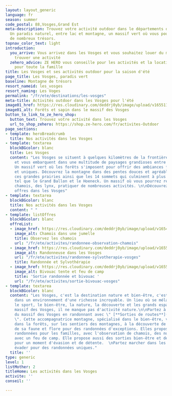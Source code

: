 ```yaml
---
layout: layout_generic
language: fr
season: summer
code_postal: 88,Vosges,Grand Est
meta-description: Trouvez votre activité outdoor dans le départements des Vosges.
  Un paradis naturel, entre lac et montagne, un massif vert où vous pourrez découvrir
  de nombreux trésors.
topnav_color_text: light
introduction:
  you_arrive: Vous arrivez dans les Vosges et vous souhaitez louer du matériel ou
    trouver une activité
  zehero_advice: ZE HERO vous conseille pour les activités et la location des équipements
    pour toute la famille
title: Les Vosges et ses activités outdoor pour la saison d'été
page_title: Les Vosges, paradis vert
baseline: Montagne de trésors
resort_nameid: les_vosges
resort_naming: Les Voges
permalink: "/fr/ete/destinations/les-vosges"
meta-title: Activités outdoor dans les Vosges pour l'été
image01_href: https://res.cloudinary.com/deddrj0yb/image/upload/v1655112748/website/resorts/Les%20Vosges/alexis-antoine-7L5398cO3Zk-unsplash.jpg
image01_alt: Forêts et sapin dans le massif des Vosges
button_to_link_to_ze_hero_shop:
  button_text: Trouvez votre activité dans les Vosges
  url_to_shop_zehero: https://shop.ze-hero.com/fr/activites-Outdoor
page_sections:
- template: heroBreadcrumb
  title: Nos activités dans les Vosges
- template: textarea
  blockBGcolor: blanc
  title: Les Vosges
  content: "Les Vosges se situent à quelques kilomètres de la frontière Allemande
    et vous embarquent dans une multitude de paysages grandioses entre lacs et montagnes.
    Un massif vert où les forêts s'imposent pour offrir des ambiances féeriques, calmes
    et uniques. Découvrez la montagne dans des pentes douces et agréables, découvrez
    ces grandes prairies ainsi que les 14 sommets qui culminent à plus de 1000m d'altitude
    tel que le Grand Ballon et le Hoeneck. Un massif où vous pourrez rencontrer des
    chamois, des lynx, pratiquer de nombreuses activités. \n\nDécouvrez toutes nos
    offres dans les Vosges"
- template: textarea
  blockBGcolor: blanc
  title: Nos activités dans les Vosges
  content: " "
- template: listOffres
  blockBGcolor: blanc
  offreList:
  - image_href: https://res.cloudinary.com/deddrj0yb/image/upload/v1654870381/website/Partenaires/Sorties%20de%20route/0BF05CFA-BF59-4622-B034-F92B5A07B856_1_201_a.jpg
    image_alt: Chamois dans une jumelle
    title: Observez les chamois
    url: "/fr/ete/activites/randonnee-observation-chamois"
  - image_href: https://res.cloudinary.com/deddrj0yb/image/upload/v1655286604/website/Partenaires/Sorties%20de%20route/albane-accompagnatrice-hautes-vosges.jpeg.webp
    image_alt: Randonneuse dans les Vosges
    url: "/fr/ete/activites/randonnee-sylvotherapie-vosges"
    title: Randonnée et Sylvothérapie
  - image_href: https://res.cloudinary.com/deddrj0yb/image/upload/v1655101383/website/Partenaires/Sorties%20de%20route/hichem-meghachou-7I-Rj_E9ihI-unsplash.jpg
    image_alt: Bivouac tente et feu de camp
    title: 'Sortie randonnée et bivouac '
    url: "/fr/ete/activites/sortie-bivouac-vosges"
- template: textarea
  blockBGcolor: blanc
  content: "Les Vosges, c'est la destination nature et bien-être, c'est partir à l'aventure
    dans un environnement d'une richesse incroyable. Un lieu où se mélange la féerie,
    le sport, le bien-être, la nature, la découverte et les grands espaces. Dans le
    massif des Vosges, il ne manque pas d'activité nature.\n\nPartez à la découverte
    du massif des Vosges en randonnant avec \" [**Sorties de routes**](/fr/ete/partenaires/sorties-de-route)
    \". Cette accompagnatrice montagne, spécialisé dans le bien-être, vous emmènera
    dans la forêts, sur les sentiers des montagnes, à la découverte de cette nature,
    de sa faune et flore pour des randonnées d'exceptions. Elles proposent de nombreuses
    randonnées pour les familles, avec l'observation de chamois, des nuit e bivouac
    avec un feu de camp. Elle propose aussi des sorties bien-être et de sylvothérapie
    pour un moment d'évasion et de détente.  \nPartez marcher dans les Vosges vous
    évader pour des randonnées uniques."
  title: ''
type: generic
level: 1
listMother: 2
titleHome: Les activités dans les Vosges
activite: ''
conseil: ''

---
```

